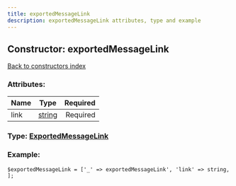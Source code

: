 ```yaml
---
title: exportedMessageLink
description: exportedMessageLink attributes, type and example
---
```

## Constructor: exportedMessageLink  
[Back to constructors index](index.md)



### Attributes:

| Name     |    Type       | Required |
|----------|:-------------:|---------:|
|link|[string](../types/string.md) | Required|



### Type: [ExportedMessageLink](../types/ExportedMessageLink.md)


### Example:

```
$exportedMessageLink = ['_' => exportedMessageLink', 'link' => string, ];
```